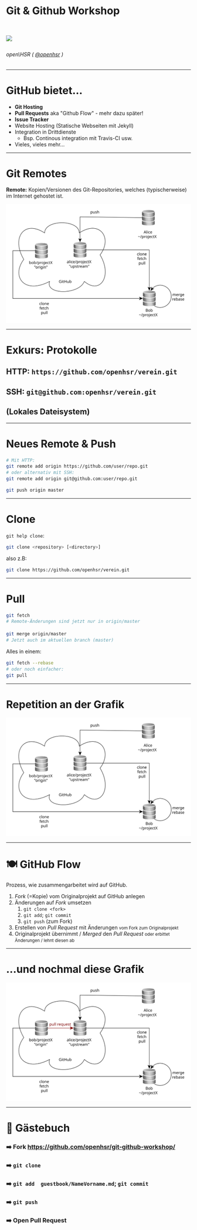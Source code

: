 <!-- $theme: default -->

<!-- Presentation made with [Marp](https://yhatt.github.io/marp/) -->
# Git & Github Workshop
# ![](https://s3-us-west-2.amazonaws.com/airskul/2016-06-02%2015:26:20-998-1464881180--997086473.jpg)

###### open\HSR ( [@openhsr](https://github.com/openhsr) )
---

# GitHub bietet...

* **Git Hosting**
* **Pull Requests** aka "Github Flow" - mehr dazu später!
* **Issue Tracker**
* Website Hosting (Statische Webseiten mit Jekyll)
* Integration in Drittdienste
  * Bsp. Continous integration mit Travis-CI usw.
* Vieles, vieles mehr...

---

# Git Remotes

**Remote:** Kopien/Versionen des Git-Repositories, welches (typischerweise) im Internet gehostet ist.

<div style="text-align: center">
  
![](../notes/images/github-setup.svg)

</div>

---

# Exkurs: Protokolle

## HTTP: `https://github.com/openhsr/verein.git`

## SSH: `git@github.com:openhsr/verein.git`

## (Lokales Dateisystem)

---

# Neues Remote & Push

```bash
# Mit HTTP:
git remote add origin https://github.com/user/repo.git
# oder alternativ mit SSH:
git remote add origin git@github.com:user/repo.git
```

```bash
git push origin master
```

---

# Clone
`git help clone`:
```bash
git clone <repository> [<directory>]
```

also z.B:
```bash
git clone https://github.com/openhsr/verein.git
```

---

# Pull

```bash
git fetch
# Remote-Änderungen sind jetzt nur in origin/master

git merge origin/master
# Jetzt auch im aktuellen branch (master)
```

Alles in einem:

```bash
git fetch --rebase
# oder noch einfacher:
git pull
```

---

# Repetition an der Grafik


<div style="text-align: center">
  
![](../notes/images/github-setup.svg)

</div>

---

# 🍽️ GitHub Flow

Prozess, wie zusammengarbeitet wird auf GitHub.

1. *Fork* (=Kopie) vom Originalprojekt auf GitHub anlegen
2. Änderungen auf *Fork* umsetzen
   1. `git clone <fork>`
   2. `git add`; `git commit`
   3. `git push` (zum Fork)
4. Erstellen von *Pull Request* mit Änderungen
   <small>vom Fork zum Originalprojekt</small>
6. Originalprojekt übernimmt / *Merged* den *Pull Request*
   <small>oder erbittet Änderungen /  lehnt diesen ab</small>

---

# ...und nochmal diese Grafik


<div style="text-align: center">
  
![](../notes/images/github-setup-pull.svg)

</div>

---

# 📨 Gästebuch

### ➡️ Fork https://github.com/openhsr/git-github-workshop/
### ➡️ `git clone`
### ➡️ `git add  guestbook/NameVorname.md`; `git commit`
### ➡️ `git push`
### ➡️ Open Pull Request